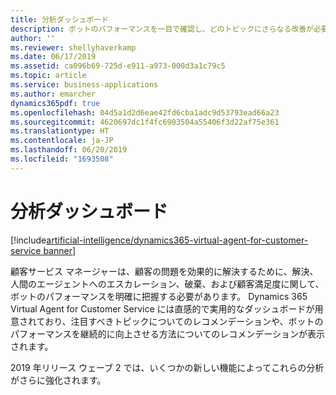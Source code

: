 ```yaml
---
title: 分析ダッシュボード
description: ボットのパフォーマンスを一目で確認し、どのトピックにさらなる改善が必要かを特定します。
author: ''
ms.reviewer: shellyhaverkamp
ms.date: 06/17/2019
ms.assetid: ca096b69-725d-e911-a973-000d3a1c79c5
ms.topic: article
ms.service: business-applications
ms.author: emarcher
dynamics365pdf: true
ms.openlocfilehash: 04d5a1d2d6eae42fd6cba1adc9d53793ead66a23
ms.sourcegitcommit: 4620697dc1f4fc6903504a55406f3d22af75e361
ms.translationtype: HT
ms.contentlocale: ja-JP
ms.lasthandoff: 06/20/2019
ms.locfileid: "1693508"
---
```

# <a name="analytics-dashboards"></a>分析ダッシュボード

[!include[artificial-intelligence/dynamics365-virtual-agent-for-customer-service banner](../includes/artificial-intelligence/dynamics365-virtual-agent-for-customer-service.md)]

 顧客サービス マネージャーは、顧客の問題を効果的に解決するために、解決、人間のエージェントへのエスカレーション、破棄、および顧客満足度に関して、ボットのパフォーマンスを明確に把握する必要があります。 Dynamics 365 Virtual Agent for Customer Service には直感的で実用的なダッシュボードが用意されており、注目すべきトピックについてのレコメンデーションや、ボットのパフォーマンスを継続的に向上させる方法についてのレコメンデーションが表示されます。 

<!--
![](media/analytics-dashboards-1.png "")
-->
<!-- Picture 1889636961 -->  

2019 年リリース ウェーブ 2 では、いくつかの新しい機能によってこれらの分析がさらに強化されます。
